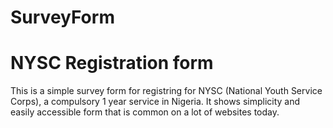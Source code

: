 # SurveyForm
<h1>
NYSC Registration form 
</h1>

<p>
This is a simple survey form for registring for NYSC (National Youth Service Corps), a compulsory 1 year service in Nigeria. It shows simplicity and easily accessible form that is common on a lot of websites today.
</p>
